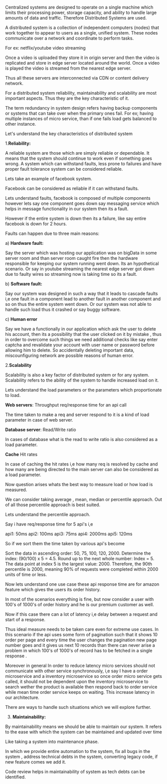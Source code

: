 Centralized systems are designed to operate on a single machine which limits their processing power,
storage capacity, and ability to handle large amounts of data and traffic. Therefore Distributed Systems are used.

A distributed system is a collection of independent computers (nodes) that work together to 
appear to users as a single, unified system. These nodes communicate over a network and coordinate to perform tasks.

For ex: netflix/youtube video streaming 

Once a video is uploaded they store it in origin server and then the video is replicated and store in edge server located 
around the world. Once a video is played the video is streamed from the nearest edge server.

Thus all these servers are interconnected via CDN or content delivery network.

For a distributed system reliability, maintainability and scalability are most important aspects.
Thus they are the key characteristic of it.

The term redundancy in system design refers having backup components or systems that can take over when the primary ones fail.
For ex; having multiple instances of micro service, than if one fails load gets balanced to other instance.

Let's understand the key characteristics of distributed system


1.**Reliability:**

A reliable system are those which are simply reliable or dependable. It means that the system
should continue to work even if something goes wrong. A system which can withstand faults, less prone to
failures and have proper fault tolerance system can be considered reliable.

Lets take an example of facebook system.

Facebook can be considered as reliable if it can withstand faults.

Lets understand faults, facebook is composed of multiple components however lets say one component goes down say
messaging service which helps in message functionality in our system then its a fault.

However if the entire system is down then its a failure, like say entire facebook is down for 2 hours.

Faults can happen due to three main reasons:

a) **Hardware fault:**

Say the server which was hosting our application was on bigData in some server room and than server room caught fire
then the hardware responsible for keeping our system running went down. Its an hypothetical scenario. Or say in youtube streaming
the nearest edge server got down due to faulty wires so streaming now is taking time so its a fault.

b) **Software fault:**

Say our system was designed in such a way that it leads to cascade faults i,e one fault in a component lead to
another fault in another component and so on thus the entire system went down. Or our system was not able to handle such load
thus it crashed or say buggy software.

c) **Human error**

Say we have a functionally in our application which ask the user to delete his account, then its a possibility that
the user clicked on it by mistake , thus in order to overcome such things we need additional checks like
say enter captcha and revalidate your account with user name or password before allowing him to delete.
So accidentally deleting important data, miscounfiguring network are possible reasons of human error.



2.**Scalability**


Scalability is also a key factor of distributed system or for any system. Scalability refers to the ability of the system
to handle increased load on it.

Lets understand the load parameters or the parameters which proportionate to load.

**Web servers**: Throughput req/response time for an api call

The time taken to make a req and server respond to it is a kind of load parameter in case of web server.

**Database server**: Read/Write ratio

In cases of database what is the read to write ratio is also considered as a load parameter.

**Cache** Hit rates

In case of caching the hit rates i,e how many req is resolved by cache and how many are being directed to the main server
can also be considered as a load parameter.


Now question arises whats the best way to measure load or how load is measured.

We can consider taking average , mean, median or percentile approach. Out of all those percentile approach is best suited.

Lets understand the percentile approach.

Say i have req/response time for 5 api's i,e

api1: 50ms
api2: 100ms
api3: 75ms
api4: 2000ms
api5: 120ms

So if we sort them the time taken by various api's become

Sort the data in ascending order: 50, 75, 100, 120, 2000.
Determine the index: (90/100) x 5 = 4.5.
Round up to the next whole number: Index = 5.
The data point at index 5 is the largest value: 2000.
Therefore, the 90th percentile is 2000, meaning 90% of requests were completed within 2000 units of time or less.

Now lets understand one use case these api response time are for amazon feature which gives the users its order history.

In most of the scenarios everything is fine, but now consider a user with 100's of 1000's of order history and 
he is our premium customer as well.

Now if this case there can a lot of latency i,e delay between a request and start of a 
response.

Thus ideal measure needs to be taken care even for extreme use cases. In this scenario if the api uses some form of
pagination such that it shows 10 order per page and every time the user changes the pagination new page number goes
and it gives us next 10 records than there can never arise a problem in which 100's of 1000's of record has to be fetched
in a single response .

Moreover in general In order to reduce latency micro services should not communicate with other service synchronously, i,e 
say I have a order microservice and a inventory microservice so once order micro service gets called, it should not
be dependent upon the inventory microservice to search wether the product is available then respond back to order service
while mean time order service keeps on waiting. This increase latency in our architecture.

There are ways to handle such situations which we will explore further.

3. **Maintainability:**

By maintainability means we should be able to maintain our system. It refers to the ease with which the system can be maintained and updated over time

Like taking a system into maintenance phase.

In which we provide entire automation to the system, fix all bugs in the system , address technical debts in the system, converting
legacy code, if new feature comes we add it.

Code review helps in maintainability of system as tech debts can be identified.